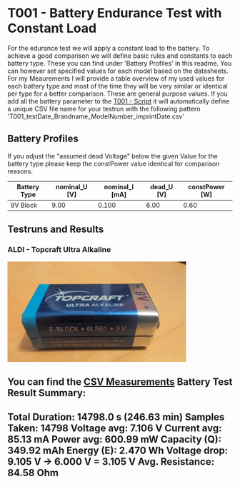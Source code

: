 # T001 - Battery Endurance Test with Constant Load

For the edurance test we will apply a constant load to the battery.
To achieve a good comparison we will define basic rules and constants to each battery type.
These you can find under 'Battery Profiles' in this readme.
You can however set specified values for each model based on the datasheets. For my Meaurements I will 
provide a table overview of my used values for each battery type and most of the time they will be
very similar or identical per type for a better comparison. These are general purpose values.
If you add all the battery parameter to the [T001 - Script](../../../DeviceTools/SDL1020X-E/T001_BatteryEnduranceTest.py)
it will automatically define a unique CSV file name for your testrun with the following pattern 
'T001_testDate_Brandname_ModelNumber_imprintDate.csv'

## Battery Profiles 
If you adjust the "assumed dead Voltage" below the given Value for the battery type please keep
the constPower value identical for comparison reasons.

| Battery Type  | nominal_U [V] | nominal_I [mA] | dead_U [V] | constPower [W]  |
|---------------|---------------|----------------|------------|-----------------|
| 9V Block      | 9.00          | 0.100          | 6.00       | 0.60            |


## Testruns and Results
### ALDI - Topcraft Ultra Alkaline
<img src="../../../src/res/T001/Topcraft_6LR61_30-03-2025.jpg" alt="Topcraft Block" width="400"/>

You can find the [CSV Measurements](T001_30-03-2025_Topcraft_6LR61_01-2023.csv)
Battery Test Result Summary:
---------------------------------------------
Total Duration:       14798.0 s (246.63 min)
Samples Taken:        14798
Voltage avg:          7.106 V
Current avg:          85.13 mA
Power avg:            600.99 mW
Capacity (Q):         349.92 mAh
Energy (E):           2.470 Wh
Voltage drop:         9.105 V → 6.000 V = 3.105 V
Avg. Resistance:      84.58 Ohm
---------------------------------------------

